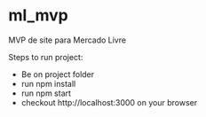 # ml_mvp
MVP de site para Mercado Livre

Steps to run project:

- Be on project folder
- run npm install
- run npm start
- checkout http://localhost:3000 on your browser